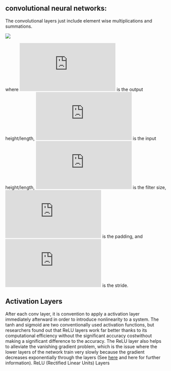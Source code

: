 ## convolutional neural networks:
The convolutional layers just include element wise multiplications and summations.

![](https://latex.codecogs.com/gif.latex?O=\frac{W-K+2P}{S}+1)

where ![](https://latex.codecogs.com/gif.latex?O) is the output height/length, ![](https://latex.codecogs.com/gif.latex?W) is the input height/length, ![](https://latex.codecogs.com/gif.latex?K) is the filter size, ![](https://latex.codecogs.com/gif.latex?P) is the padding, and ![](https://latex.codecogs.com/gif.latex?S) is the stride.

## Activation Layers
After each conv layer, it is convention to apply a activation layer immediately afterward in order to introduce nonlinearity to a system. The tanh and sigmoid are two conventionally used activation functions, but researchers found out that ReLU layers work far better thanks to its computational efficiency without the significant accuracy costwithout making a significant difference to the accuracy. The ReLU layer also helps to alleviate the vanishing gradient problem, which is the issue where the lower layers of the network train very slowly because the gradient decreases exponentially through the layers (See [here](https://en.wikipedia.org/wiki/Vanishing_gradient_problem) and here for further information).
ReLU (Rectified Linear Units) Layers

